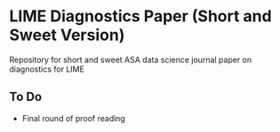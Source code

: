 # LIME Diagnostics Paper (Short and Sweet Version)

Repository for short and sweet ASA data science journal paper on diagnostics for LIME

## To Do

- Final round of proof reading
